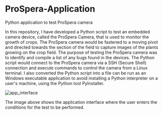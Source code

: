 # ProSpera-Application
Python application to test ProSpera camera

In this repository, I have developed a Python script to test an embedded camera device, called the ProSpera Camera, that is used to monitor the growth of crops. The ProSpera camera would be fastened 
to a moving pivot and directed towards the section of the field to capture images of the plants growing on the crop field. The purpose of testing the ProSpera camera was to identify and compile a list 
of any bugs found in the devices. The Python script would connect to the ProSpera camera via a SSH (Secure Shell) connection and execute commands to control the camera from a Linux terminal. 
I also converted the Python script into a file can be run as an Windows executable application to avoid installing a Python interpreter on a user's machine, using the Python tool PyInstaller. 

![app_interface](https://user-images.githubusercontent.com/43174428/139049034-d3303983-6c8d-41ef-9b84-a99ff17cad67.png)

The image above shows the application interface where the user enters the conditions for the test to be performed. 

